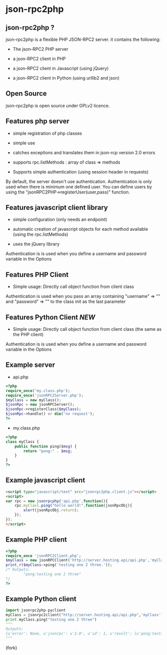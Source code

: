 json-rpc2php
============
json-rpc2php ?
--------------

json-rpc2php is a flexible PHP JSON-RPC2 server.
it contains the following:
* The json-RPC2 PHP server

* a json-RPC2 client in PHP

* a json-RPC2 client in Javascript (using jQuery)

* a json-RPC2 client in Python (using urllib2 and json)

Open Source
------------

json-rpc2php is open source under GPLv2 licence.

Features php server
--------------------
* simple registration of php classes

* simple use

* catches exceptions and translates them in json-rcp version 2.0 errors

* supports rpc.listMethods : array of class => methods

* Supports simple authentication (using session header in requests)

By default, the server doesn't use authentication. Authentication is only used when there is minimum one defined user. You can define users by using the "jsonRPC2PHP->registerUser(user,pass)" function.

Features javascript client library
----------------------------------
* simple configuration (only needs an endpoint)

* automatic creation of javascript objects for each method available (using the rpc.listMethods)

* uses the jQuery library

Authentication is is used when you define a username and password variable in the Options

Features PHP Client 
-------------------------
* Simple usage: Directly call object function from client class

Authentication is used when you pass an array containing "username" => "" and "password" => "" to the class init as the last parameter

Features Python Client *NEW*
----------------------------
* Simple usage: Directly call object function from client class (the same as the PHP client)

Authentication is is used when you define a username and password variable in the Options

Example server
--------------
* api.php

```php
<?php
require_once('my.class.php');
require_once('jsonRPC2Server.php');
$myClass = new myClass();
$jsonRpc = new jsonRPCServer();
$jsonRpc->registerClass($myClass);
$jsonRpc->handle() or die('no request');
?>
```
* my.class.php

```php
<?php
class myClass {
	public function ping($msg) {
		return "pong:" . $msg;
	}
}
?>
```

Example javascript client
------------------------
```html
<script type="javascript/text" src="jsonrpc2php.client.js"></script>
<script>
var rpc = new jsonrpcphp('api.php',function(){
	rpc.myClass.ping("hello world!",function(jsonRpcObj){
		alert(jsonRpcObj.return);
	});
});
</script>
```
Example PHP client
------------------

```php
<?php
require_once 'jsonRPC2Client.php';
$myClass = new jsonRPCClient('http://server.hosting.api/api.php','myClass');
print_r($myClass->ping('testing one 2 three.'));
/* Outputs:
 		"pong:testing one 2 three"
*/
?>
```

Example Python client
---------------------

```python
import jsonrpc2php-pyclient
myClass = jsonrpc2client("http://server.hosting.api/api.php",'myClass')
print myClass.ping("testing one 2 three")
"""
Outputs:
{u'error': None, u'jsonrpc': u'2.0', u'id': 1, u'result': [u'pong:testing one 2 three']}
"""
```
	
(fork)